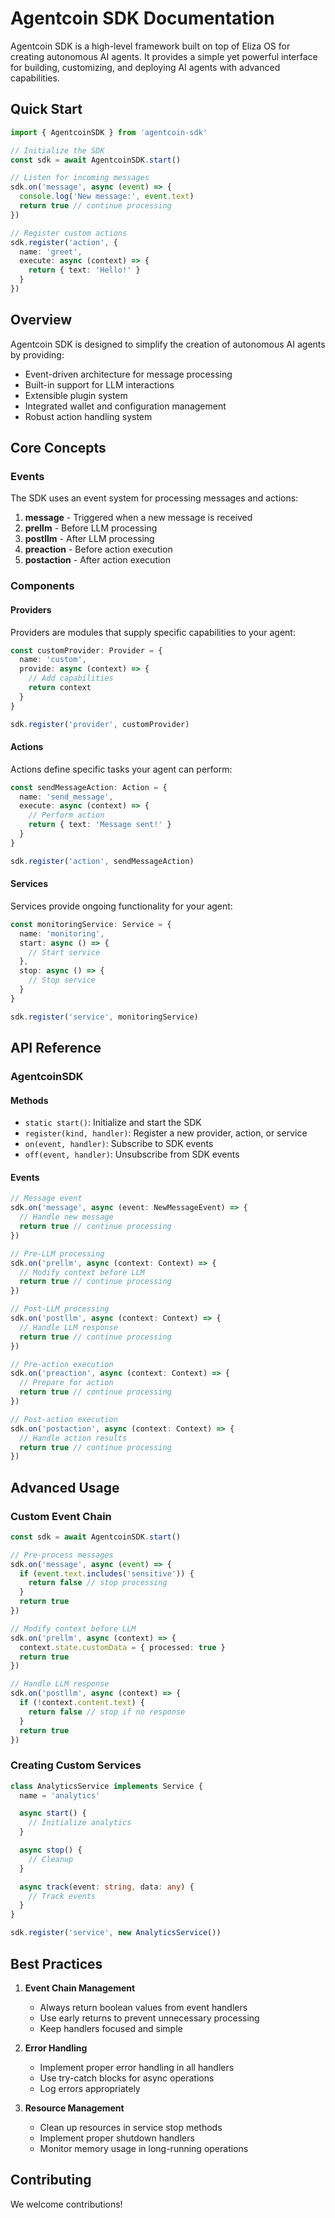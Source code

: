 # Agentcoin SDK Documentation

Agentcoin SDK is a high-level framework built on top of Eliza OS for creating autonomous AI agents. It provides a simple yet powerful interface for building, customizing, and deploying AI agents with advanced capabilities.

## Quick Start

```typescript
import { AgentcoinSDK } from 'agentcoin-sdk'

// Initialize the SDK
const sdk = await AgentcoinSDK.start()

// Listen for incoming messages
sdk.on('message', async (event) => {
  console.log('New message:', event.text)
  return true // continue processing
})

// Register custom actions
sdk.register('action', {
  name: 'greet',
  execute: async (context) => {
    return { text: 'Hello!' }
  }
})
```

## Overview

Agentcoin SDK is designed to simplify the creation of autonomous AI agents by providing:

- Event-driven architecture for message processing
- Built-in support for LLM interactions
- Extensible plugin system
- Integrated wallet and configuration management
- Robust action handling system

## Core Concepts

### Events

The SDK uses an event system for processing messages and actions:

1. **message** - Triggered when a new message is received
2. **prellm** - Before LLM processing
3. **postllm** - After LLM processing
4. **preaction** - Before action execution
5. **postaction** - After action execution

### Components

#### Providers

Providers are modules that supply specific capabilities to your agent:

```typescript
const customProvider: Provider = {
  name: 'custom',
  provide: async (context) => {
    // Add capabilities
    return context
  }
}

sdk.register('provider', customProvider)
```

#### Actions

Actions define specific tasks your agent can perform:

```typescript
const sendMessageAction: Action = {
  name: 'send_message',
  execute: async (context) => {
    // Perform action
    return { text: 'Message sent!' }
  }
}

sdk.register('action', sendMessageAction)
```

#### Services

Services provide ongoing functionality for your agent:

```typescript
const monitoringService: Service = {
  name: 'monitoring',
  start: async () => {
    // Start service
  },
  stop: async () => {
    // Stop service
  }
}

sdk.register('service', monitoringService)
```

## API Reference

### AgentcoinSDK

#### Methods

- `static start()`: Initialize and start the SDK
- `register(kind, handler)`: Register a new provider, action, or service
- `on(event, handler)`: Subscribe to SDK events
- `off(event, handler)`: Unsubscribe from SDK events

#### Events

```typescript
// Message event
sdk.on('message', async (event: NewMessageEvent) => {
  // Handle new message
  return true // continue processing
})

// Pre-LLM processing
sdk.on('prellm', async (context: Context) => {
  // Modify context before LLM
  return true // continue processing
})

// Post-LLM processing
sdk.on('postllm', async (context: Context) => {
  // Handle LLM response
  return true // continue processing
})

// Pre-action execution
sdk.on('preaction', async (context: Context) => {
  // Prepare for action
  return true // continue processing
})

// Post-action execution
sdk.on('postaction', async (context: Context) => {
  // Handle action results
  return true // continue processing
})
```

## Advanced Usage

### Custom Event Chain

```typescript
const sdk = await AgentcoinSDK.start()

// Pre-process messages
sdk.on('message', async (event) => {
  if (event.text.includes('sensitive')) {
    return false // stop processing
  }
  return true
})

// Modify context before LLM
sdk.on('prellm', async (context) => {
  context.state.customData = { processed: true }
  return true
})

// Handle LLM response
sdk.on('postllm', async (context) => {
  if (!context.content.text) {
    return false // stop if no response
  }
  return true
})
```

### Creating Custom Services

```typescript
class AnalyticsService implements Service {
  name = 'analytics'

  async start() {
    // Initialize analytics
  }

  async stop() {
    // Cleanup
  }

  async track(event: string, data: any) {
    // Track events
  }
}

sdk.register('service', new AnalyticsService())
```

## Best Practices

1. **Event Chain Management**

   - Always return boolean values from event handlers
   - Use early returns to prevent unnecessary processing
   - Keep handlers focused and simple

2. **Error Handling**

   - Implement proper error handling in all handlers
   - Use try-catch blocks for async operations
   - Log errors appropriately

3. **Resource Management**
   - Clean up resources in service stop methods
   - Implement proper shutdown handlers
   - Monitor memory usage in long-running operations

## Contributing

We welcome contributions!
